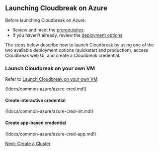 ## Launching Cloudbreak on Azure

Before launching Cloudbreak on Azure:

* Review and meet the [prerequisites](#prerequisites).  
* If you haven't already, review the [deployment options](deployment-options.md).  

The steps below describe how to launch Cloudbreak by using one of the two available deployment options (quickstart and production), access Cloudbreak web UI, and create a Cloudbreak credential.


### Launch Cloudbreak on your own VM

Refer to [Launch Cloudbreak on your own VM](vm-launch.md). 

{!docs/common-azure/azure-cred.md!}


#### Create interactive credential 

{!docs/common-azure/azure-cred-int.md!}


#### Create app-based credential
 
{!docs/common-azure/azure-cred-app.md!}

<div class="next">
<a href="../azure-create/index.html">Next: Create a Cluster</a>
</div>
